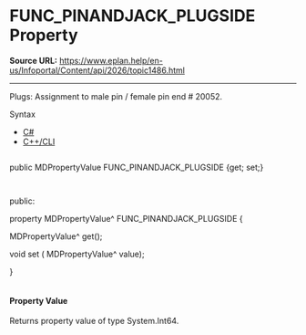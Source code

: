 # FUNC_PINANDJACK_PLUGSIDE Property

**Source URL:** https://www.eplan.help/en-us/Infoportal/Content/api/2026/topic1486.html

---

Plugs: Assignment to male pin / female pin end # 20052.

Syntax

- [C#](#i-syntax-CS)
- [C++/CLI](#i-syntax-CPP2005)

```
```
public MDPropertyValue FUNC_PINANDJACK_PLUGSIDE {get; set;}
```
```

```
```
public:

property MDPropertyValue^ FUNC_PINANDJACK_PLUGSIDE {

   MDPropertyValue^ get();

   void set (    MDPropertyValue^ value);

}
```
```

#### Property Value

Returns property value of type System.Int64.
